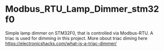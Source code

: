 # Modbus_RTU_Lamp_Dimmer_stm32f0
Simple lamp dimmer on STM32F0, that is controlled via Modbus-RTU.
A triac is used for dimming in this project.
More obout triac diming here https://electronicshacks.com/what-is-a-triac-dimmer/

